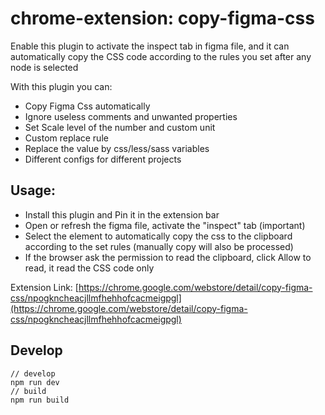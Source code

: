 # chrome-extension: copy-figma-css

Enable this plugin to activate the inspect tab in figma file, and it can automatically copy the CSS code according to the rules you set after any node is selected

With this plugin you can:
* Copy Figma Css automatically
* Ignore useless comments and unwanted properties
* Set Scale level of the number and custom unit 
* Custom replace rule
* Replace the value by css/less/sass variables
* Different configs for different projects

## Usage: 
* Install this plugin and Pin it in the extension bar
* Open or refresh the figma file, activate the "inspect" tab (important)
* Select the element to automatically copy the css to the clipboard according to the set rules (manually copy will also be processed)
* If the browser ask the permission to read the clipboard, click Allow to read, it read the CSS code only

Extension Link: [https://chrome.google.com/webstore/detail/copy-figma-css/npogkncheacjllmfhehhofcacmeigpgl](https://chrome.google.com/webstore/detail/copy-figma-css/npogkncheacjllmfhehhofcacmeigpgl)

## Develop
```shell
// develop
npm run dev
// build
npm run build
```
